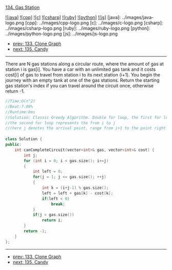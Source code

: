 [134. Gas Station](https://leetcode.com/problems/gas-station/)

[![java]](../java/134-gas-station.md)
[![cpp]](../cpp/134-gas-station.md)
[![c]](../c/134-gas-station.md)
[![csharp]](../csharp/134-gas-station.md)
[![ruby]](../ruby/134-gas-station.md)
[![python]](../python/134-gas-station.md)
[![js]](../js/134-gas-station.md)
[java]: ../images/java-logo.png
[cpp]: ../images/cpp-logo.png
[c]: ../images/c-logo.png
[csharp]: ../images/csharp-logo.png
[ruby]: ../images/ruby-logo.png
[python]: ../images/python-logo.png
[js]: ../images/js-logo.png

- [prev: 133. Clone Graph](133-clone-graph.md)
- [next: 135. Candy](135-candy.md)

---
There are N gas stations along a circular route, where the amount of gas at station i is gas[i].
You have a car with an unlimited gas tank and it costs cost[i] of gas to travel from station i to its next station (i+1). You begin the journey with an empty tank at one of the gas stations.
Return the starting gas station's index if you can travel around the circuit once, otherwise return -1.

```C++
//Time:O(n^2)
//Beat:7.09%
//Runtime:8ms
//Solution: Classic Greedy Algorithm. Double for loop, the first for loop represents the start point i, 
//the second for loop represents the from i to j
//(here j denotes the arrival point, range from i+1 to the point right before i).

class Solution {
public:
    int canCompleteCircuit(vector<int>& gas, vector<int>& cost) {
        int j;
        for (int i = 0; i < gas.size(); i+=j)
        {
        	int left = 0;
        	for(j = 1; j <= gas.size(); ++j)
        	{
        		int k = (i+j-1) % gas.size();
        		left = left + gas[k] - cost[k];
        		if(left < 0)
        			break;
        	}
        	if(j > gas.size())
        		return i;
        }
        return -1;
    }
};
```


---

- [prev: 133. Clone Graph](133-clone-graph.md)
- [next: 135. Candy](135-candy.md)
